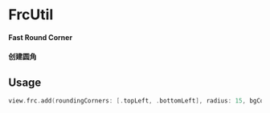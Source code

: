 # FrcUtil

#### Fast Round Corner
#### 创建圆角

## Usage

``` swift
view.frc.add(roundingCorners: [.topLeft, .bottomLeft], radius: 15, bgColor: UIColor.red)
```
